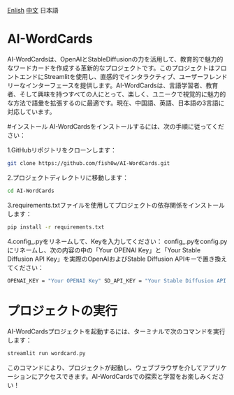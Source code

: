 [Enlish](./README.md) [中文](./README_CN.md) 日本語
# AI-WordCards
AI-WordCardsは、OpenAIとStableDiffusionの力を活用して、教育的で魅力的なワードカードを作成する革新的なプロジェクトです。このプロジェクトはフロントエンドにStreamlitを使用し、直感的でインタラクティブ、ユーザーフレンドリーなインターフェースを提供します。AI-WordCardsは、言語学習者、教育者、そして興味を持つすべての人にとって、楽しく、ユニークで視覚的に魅力的な方法で語彙を拡張するのに最適です。現在、中国語、英語、日本語の3言語に対応しています。

#インストール
AI-WordCardsをインストールするには、次の手順に従ってください：

1.GitHubリポジトリをクローンします：
```bash 
git clone https://github.com/fish0w/AI-WordCards.git
```

2.プロジェクトディレクトリに移動します：
```bash 
cd AI-WordCards
```
3.requirements.txtファイルを使用してプロジェクトの依存関係をインストールします：
```bash 
pip install -r requirements.txt
```
4.config_.pyをリネームして、Keyを入力してください：
config_.pyをconfig.pyにリネームし、次の内容の中の「Your OPENAI Key」と「Your Stable Diffusion API Key」を実際のOpenAIおよびStable Diffusion APIキーで置き換えてください：
```bash 
OPENAI_KEY = "Your OPENAI Key" SD_API_KEY = "Your Stable Diffusion API Key"
```
# プロジェクトの実行
AI-WordCardsプロジェクトを起動するには、ターミナルで次のコマンドを実行します：
```bash 
streamlit run wordcard.py
```
このコマンドにより、プロジェクトが起動し、ウェブブラウザを介してアプリケーションにアクセスできます。AI-WordCardsでの探索と学習をお楽しみください！
